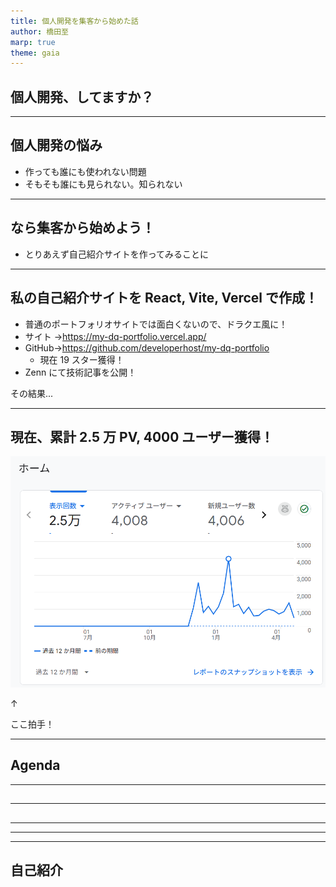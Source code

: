 ```yaml
---
title: 個人開発を集客から始めた話
author: 橋田至
marp: true
theme: gaia
---
```


## 個人開発、してますか？

---

## 個人開発の悩み

- 作っても誰にも使われない問題
- そもそも誰にも見られない。知られない

---

## なら集客から始めよう！

- とりあえず自己紹介サイトを作ってみることに

---

## 私の自己紹介サイトを React, Vite, Vercel で作成！

- 普通のポートフォリオサイトでは面白くないので、ドラクエ風に！
- サイト →https://my-dq-portfolio.vercel.app/
- GitHub→https://github.com/developerhost/my-dq-portfolio
  - 現在 19 スター獲得！
- Zenn にて技術記事を公開！

その結果...

---

## 現在、累計 2.5 万 PV, 4000 ユーザー獲得！

![test](./img/1.png)

↑

ここ拍手！

---

## Agenda

---

##

---

##

---

---

---

## 自己紹介
